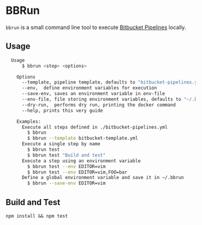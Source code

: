 # BBRun
`bbrun` is a small command line tool to execute [Bitbucket Pipelines](https://confluence.atlassian.com/bitbucket/configure-bitbucket-pipelines-yml-792298910.html) locally.

## Usage
```bash
  Usage
      $ bbrun <step> <options>

	Options
      --template, pipeline template, defaults to "bitbucket-pipelines.yml"
      --env,  define environment variables for execution
      --save-env, saves an environment variable in env-file
      --env-file, file storing environment variables, defaults to "~/.bbrun"
      --dry-run,  performs dry run, printing the docker command
      --help, prints this very guide

    Examples:
      Execute all steps defined in ./bitbucket-pipelines.yml
        $ bbrun
        $ bbrun --template bitbucket-template.yml
      Execute a single step by name
        $ bbrun test
        $ bbrun test "Build and test"
      Execute a step using an environment variable
        $ bbrun test --env EDITOR=vim
        $ bbrun test --env EDITOR=vim,FOO=bar
      Define a global environment variable and save it in ~/.bbrun
        $ bbrun --save-env EDITOR=vim
```

## Build and Test
`npm install && npm test`